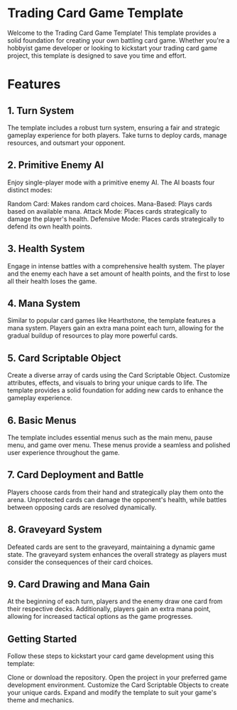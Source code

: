 # Trading Card Game Template
Welcome to the Trading Card Game Template! This template provides a solid foundation for creating your own battling card game. Whether you're a hobbyist game developer or looking to kickstart your trading card game project, this template is designed to save you time and effort.

# Features
## 1. Turn System
The template includes a robust turn system, ensuring a fair and strategic gameplay experience for both players. Take turns to deploy cards, manage resources, and outsmart your opponent.

## 2. Primitive Enemy AI
Enjoy single-player mode with a primitive enemy AI. The AI boasts four distinct modes:

Random Card: Makes random card choices.
Mana-Based: Plays cards based on available mana.
Attack Mode: Places cards strategically to damage the player's health.
Defensive Mode: Places cards strategically to defend its own health points.

## 3. Health System
Engage in intense battles with a comprehensive health system. The player and the enemy each have a set amount of health points, and the first to lose all their health loses the game.

## 4. Mana System
Similar to popular card games like Hearthstone, the template features a mana system. Players gain an extra mana point each turn, allowing for the gradual buildup of resources to play more powerful cards.

## 5. Card Scriptable Object
Create a diverse array of cards using the Card Scriptable Object. Customize attributes, effects, and visuals to bring your unique cards to life. The template provides a solid foundation for adding new cards to enhance the gameplay experience.

## 6. Basic Menus
The template includes essential menus such as the main menu, pause menu, and game over menu. These menus provide a seamless and polished user experience throughout the game.

## 7. Card Deployment and Battle
Players choose cards from their hand and strategically play them onto the arena. Unprotected cards can damage the opponent's health, while battles between opposing cards are resolved dynamically.

## 8. Graveyard System
Defeated cards are sent to the graveyard, maintaining a dynamic game state. The graveyard system enhances the overall strategy as players must consider the consequences of their card choices.

## 9. Card Drawing and Mana Gain
At the beginning of each turn, players and the enemy draw one card from their respective decks. Additionally, players gain an extra mana point, allowing for increased tactical options as the game progresses.

## Getting Started
Follow these steps to kickstart your card game development using this template:

Clone or download the repository.
Open the project in your preferred game development environment.
Customize the Card Scriptable Objects to create your unique cards.
Expand and modify the template to suit your game's theme and mechanics.
